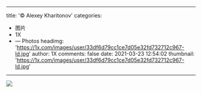 
---
title: '© Alexey Kharitonov'
categories: 
 - 图片
 - 1X
 - — Photos
headimg: 'https://1x.com/images/user/33df6d79cc1ce7d05e32fd732712c967-ld.jpg'
author: 1X
comments: false
date: 2021-03-23 12:54:02
thumbnail: 'https://1x.com/images/user/33df6d79cc1ce7d05e32fd732712c967-ld.jpg'
---

<div>   
<img src="https://1x.com/images/user/33df6d79cc1ce7d05e32fd732712c967-ld.jpg" referrerpolicy="no-referrer">  
</div>
            